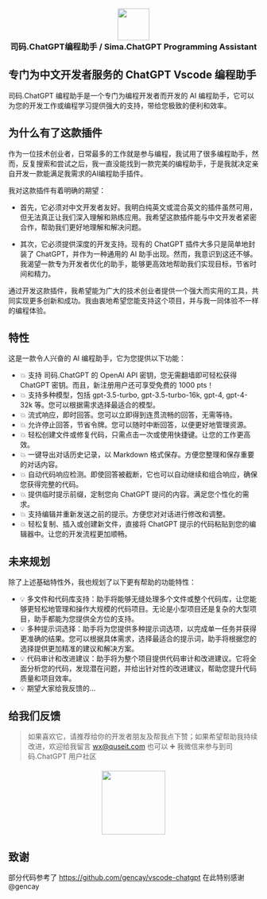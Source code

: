 <h3 align="center"><img src="https://sima.chat/ai-logo.png" height="64"><br>司码.ChatGPT编程助手 / Sima.ChatGPT Programming Assistant</h3>

## 专门为中文开发者服务的 ChatGPT Vscode 编程助手

司码.ChatGPT 编程助手是一个专门为编程开发者而开发的 AI 编程助手，它可以为您的开发工作或编程学习提供强大的支持，带给您极致的便利和效率。

## 为什么有了这款插件

作为一位技术创业者，日常最多的工作就是参与编程，我试用了很多编程助手，然而，反复搜索和尝试之后，我一直没能找到一款完美的编程助手，于是我就决定亲自开发一款能满足我需求的AI编程助手插件。

我对这款插件有着明确的期望：

- 首先，它必须对中文开发者友好。我明白纯英文或混合英文的插件虽然可用，但无法真正让我们深入理解和熟练应用。我希望这款插件能与中文开发者紧密合作，帮助我们更好地理解和解决问题。

- 其次，它必须提供深度的开发支持。现有的 ChatGPT 插件大多只是简单地封装了 ChatGPT，并作为一种通用的 AI 助手出现。然而，我意识到这还不够。我渴望一款专为开发者优化的助手，能够更高效地帮助我们实现目标，节省时间和精力。

通过开发这款插件，我希望能为广大的技术创业者提供一个强大而实用的工具，共同实现更多创新和成功。我由衷地希望您能支持这个项目，并与我一同体验不一样的编程体验。

## 特性

这是一款令人兴奋的 AI 编程助手，它为您提供以下功能：

- 💥 支持 司码.ChatGPT 的 OpenAI API 密钥，您无需翻墙即可轻松获得 ChatGPT 密钥。而且，新注册用户还可享受免费的 1000 pts！
- 💥 支持多种模型，包括 gpt-3.5-turbo, gpt-3.5-turbo-16k, gpt-4, gpt-4-32k 等。您可以根据需求选择最适合的模型。
- 💥 流式响应，即时回答。您可以立即得到连贯流畅的回答，无需等待。
- 💥 允许停止回答，节省令牌。您可以随时中断回答，以便更好地管理资源。
- 💥 轻松创建文件或修复代码，只需点击一次或使用快捷键。让您的工作更高效。
- 💥 一键导出对话历史记录，以 Markdown 格式保存。方便您整理和保存重要的对话内容。
- 💥 自动代码响应检测。即使回答被截断，它也可以自动继续和组合响应，确保您获得完整的代码。
- 💥 提供临时提示前缀，定制您向 ChatGPT 提问的内容。满足您个性化的需求。
- 💥 支持编辑并重新发送之前的提示。方便您对对话进行修改和调整。
- 💥 轻松复制、插入或创建新文件，直接将 ChatGPT 提示的代码粘贴到您的编辑器中。让您的开发流程更加顺畅。


## 未来规划

除了上述基础特性外，我也规划了以下更有帮助的功能特性：

- 💡 多文件和代码库支持：助手将能够无缝处理多个文件或整个代码库，让您能够更轻松地管理和操作大规模的代码项目。无论是小型项目还是复杂的大型项目，助手都能为您提供全方位的支持。
- 💡 多种提示词选择：助手将为您提供多种提示词选项，以完成单一任务并获得更准确的结果。您可以根据具体需求，选择最适合的提示词，助手将根据您的选择提供更加精准的建议和解决方案。
- 💡 代码审计和改进建议：助手将为整个项目提供代码审计和改进建议。它将全面分析您的代码，发现潜在问题，并给出针对性的改进建议，帮助您提升代码质量和项目效率。
- 💡 期望大家给我反馈的...

## 给我们反馈

> 如果喜欢它，请推荐给你的开发者朋友及帮我点下赞；如果希望帮助我持续改进，欢迎给我留言 wx@quseit.com
> 也可以 ➕ 我微信来参与到司码.ChatGPT 用户社区

<h4 align="center"><img src="https://sima.chat/contact.png" height="128"></h4>

## 致谢
部分代码参考了 https://github.com/gencay/vscode-chatgpt 在此特别感谢 @gencay
